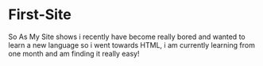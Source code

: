 # First-Site
So As My Site shows i recently have become really bored and wanted to learn a new language so i went towards HTML, i am currently learning from one month and am finding it really easy!
